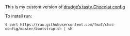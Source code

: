 This is my custom version of [drudge’s tasty Chocolat config](https://github.com/drudge/choc-config/)

To install run:

	$ curl https://raw.githubusercontent.com/fmal/choc-config/master/bootstrap.sh | sh
